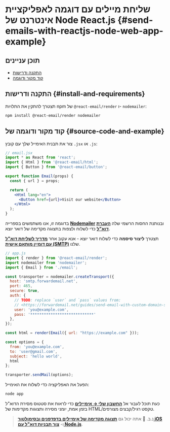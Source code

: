 # שליחת מיילים עם דוגמה לאפליקציית אינטרנט של Node React.js {#send-emails-with-reactjs-node-web-app-example}

## תוכן עניינים

* [התקנה ודרישות](#install-and-requirements)
* [קוד מקור ודוגמה](#source-code-and-example)

## התקנה ודרישות {#install-and-requirements}

תצטרך להתקין את התלויות npm של `@react-email/render` ו- `nodemailer`:

```sh
npm install @react-email/render nodemailer
```

## קוד מקור ודוגמה של {#source-code-and-example}

צור את תבנית האימייל שלך עם קובץ `.jsx` או `.js`:

```jsx
// email.jsx
import * as React from 'react';
import { Html } from '@react-email/html';
import { Button } from '@react-email/button';

export function Email(props) {
  const { url } = props;

  return (
    <Html lang="en">
      <Button href={url}>Visit our website</Button>
    </Html>
  );
}
```

בדוגמה זו, אנו משתמשים בספרייה **[Nodemailer](https://github.com/nodemailer/nodemailer)** ובנותנת החסות הרשמי שלה **[העברת דוא"ל](https://forwardemail.net)** כדי לשלוח ולצפות בתצוגה מקדימה של דואר יוצא.

תצטרך <strong class="text-success"><i class="fa fa-key"></i>ליצור סיסמה</strong> כדי לשלוח דואר יוצא - אנא עקוב אחר **[מדריך לשליחת דוא"ל עם דומיין מותאם אישית (SMTP)](/guides/send-email-with-custom-domain-smtp)** שלנו.

<!-- https://github.com/nodemailer/nodemailer-web/pull/22 -->

```js
// app.js
import { render } from '@react-email/render';
import nodemailer from 'nodemailer';
import { Email } from './email';

const transporter = nodemailer.createTransport({
  host: 'smtp.forwardemail.net',
  port: 465,
  secure: true,
  auth: {
    // TODO: replace `user` and `pass` values from:
    // <https://forwardemail.net/guides/send-email-with-custom-domain-smtp>
    user: 'you@example.com',
    pass: '****************************'
  },
});

const html = render(Email({ url: "https://example.com" }));

const options = {
  from: 'you@example.com',
  to: 'user@gmail.com',
  subject: 'hello world',
  html
};

transporter.sendMail(options);
```

הפעל את האפליקציה כדי לשלוח את האימייל:

```sh
node app
```

כעת תוכל לעבור אל **[החשבון שלי → אימיילים](/my-account/emails)** כדי לראות את סטטוס מסירת הדוא"ל בזמן אמת, יומני מסירה ותצוגות מקדימות של HTML/טקסט רגיל/קבצים מצורפים.

> נ.ב. :tada: אתה יכול גם **[תצוגה מקדימה של אימיילים בדפדפנים ובסימולטור iOS](/docs/test-preview-email-rendering-browsers-ios-simulator)** ו- **[צור תבניות דוא"ל עם Node.js](/docs/send-emails-with-node-js-javascript)**.